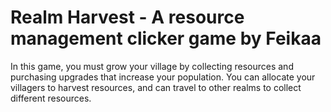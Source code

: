 # Realm Harvest - A resource management clicker game by Feikaa

In this game, you must grow your village by collecting resources and purchasing upgrades that increase your population. You can allocate your villagers to harvest resources, and can travel to other realms to collect different resources.
